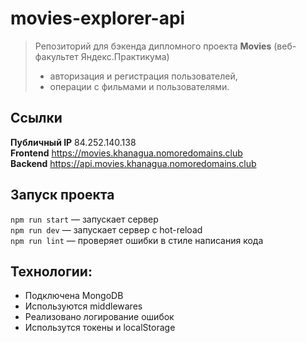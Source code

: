 # movies-explorer-api

> Репозиторий для бэкенда дипломного проекта **Movies** (веб-факультет Яндекс.Практикума)  
> - авторизация и регистрация пользователей,
> - операции с фильмами и пользователями. 

## Ссылки
**Публичный IP** 84.252.140.138  
**Frontend** https://movies.khanagua.nomoredomains.club  
**Backend** https://api.movies.khanagua.nomoredomains.club 

## Запуск проекта
`npm run start` — запускает сервер  
`npm run dev` — запускает сервер с hot-reload  
`npm run lint` — проверяет ошибки в стиле написания кода  

## Технологии:
* Подключена MongoDB
* Используются middlewares
* Реализовано логирование ошибок
* Использутся токены и localStorage
